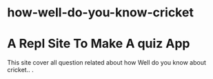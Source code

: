 # how-well-do-you-know-cricket
# A Repl Site To Make A quiz App

This site cover all question related about how Well do you know about cricket.. .
